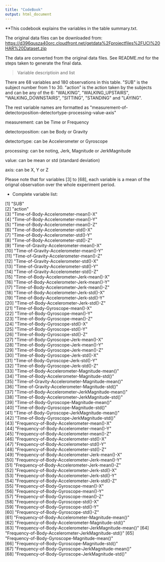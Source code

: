 ```yaml
---
title: "CodeBook"
output: html_document
---
```

**This codebook explains the variables in the table summary.txt.

The original data files can be downloaded from:
<https://d396qusza40orc.cloudfront.net/getdata%2Fprojectfiles%2FUCI%20HAR%20Dataset.zip>

The data are converted from the original data files. See README.md for the steps taken to generate the final data.

> Variable descriptioin and list

There are 68 variables and 180 observations in this table. "SUB" is the subject number from 1 to 30. "action" is the action taken by the subjects and can be any of the 6: "WALKING", "WALKING\_UPSTAIRS", "WALKING\_DOWNSTAIRS", "SITTING", "STANDING" and "LAYING". 

The rest variable names are formatted as "measurement-of-detectorposition-detectortype-processing-value-axis"

measurement: can be Time or Frequency

detectorposition: can be Body or Gravity

detectortype: can be Accelerometer or Gyroscope

processing: can be noting, Jerk, Magnitude or JerkMagnitude

value: can be mean or std (standard deviation)

axis: can be X, Y or Z

Please note that for variables [3] to [68], each variable is a mean of the orignal observation over the whole experiment period.

* Complete variable list:

[1] "SUB"                                                 
 [2] "action"                                              
 [3] "Time-of-Body-Accelerometer-mean()-X"                 
 [4] "Time-of-Body-Accelerometer-mean()-Y"                 
 [5] "Time-of-Body-Accelerometer-mean()-Z"                 
 [6] "Time-of-Body-Accelerometer-std()-X"                  
 [7] "Time-of-Body-Accelerometer-std()-Y"                  
 [8] "Time-of-Body-Accelerometer-std()-Z"                  
 [9] "Time-of-Gravity-Accelerometer-mean()-X"              
[10] "Time-of-Gravity-Accelerometer-mean()-Y"              
[11] "Time-of-Gravity-Accelerometer-mean()-Z"              
[12] "Time-of-Gravity-Accelerometer-std()-X"               
[13] "Time-of-Gravity-Accelerometer-std()-Y"               
[14] "Time-of-Gravity-Accelerometer-std()-Z"               
[15] "Time-of-Body-Accelerometer-Jerk-mean()-X"            
[16] "Time-of-Body-Accelerometer-Jerk-mean()-Y"            
[17] "Time-of-Body-Accelerometer-Jerk-mean()-Z"            
[18] "Time-of-Body-Accelerometer-Jerk-std()-X"             
[19] "Time-of-Body-Accelerometer-Jerk-std()-Y"             
[20] "Time-of-Body-Accelerometer-Jerk-std()-Z"             
[21] "Time-of-Body-Gyroscope-mean()-X"                     
[22] "Time-of-Body-Gyroscope-mean()-Y"                     
[23] "Time-of-Body-Gyroscope-mean()-Z"                     
[24] "Time-of-Body-Gyroscope-std()-X"                      
[25] "Time-of-Body-Gyroscope-std()-Y"                      
[26] "Time-of-Body-Gyroscope-std()-Z"                      
[27] "Time-of-Body-Gyroscope-Jerk-mean()-X"                
[28] "Time-of-Body-Gyroscope-Jerk-mean()-Y"                
[29] "Time-of-Body-Gyroscope-Jerk-mean()-Z"                
[30] "Time-of-Body-Gyroscope-Jerk-std()-X"                 
[31] "Time-of-Body-Gyroscope-Jerk-std()-Y"                 
[32] "Time-of-Body-Gyroscope-Jerk-std()-Z"                 
[33] "Time-of-Body-Accelerometer-Magnitude-mean()"         
[34] "Time-of-Body-Accelerometer-Magnitude-std()"          
[35] "Time-of-Gravity-Accelerometer-Magnitude-mean()"      
[36] "Time-of-Gravity-Accelerometer-Magnitude-std()"       
[37] "Time-of-Body-Accelerometer-JerkMagnitude-mean()"     
[38] "Time-of-Body-Accelerometer-JerkMagnitude-std()"      
[39] "Time-of-Body-Gyroscope-Magnitude-mean()"             
[40] "Time-of-Body-Gyroscope-Magnitude-std()"              
[41] "Time-of-Body-Gyroscope-JerkMagnitude-mean()"         
[42] "Time-of-Body-Gyroscope-JerkMagnitude-std()"          
[43] "Frequency-of-Body-Accelerometer-mean()-X"            
[44] "Frequency-of-Body-Accelerometer-mean()-Y"            
[45] "Frequency-of-Body-Accelerometer-mean()-Z"            
[46] "Frequency-of-Body-Accelerometer-std()-X"             
[47] "Frequency-of-Body-Accelerometer-std()-Y"             
[48] "Frequency-of-Body-Accelerometer-std()-Z"             
[49] "Frequency-of-Body-Accelerometer-Jerk-mean()-X"       
[50] "Frequency-of-Body-Accelerometer-Jerk-mean()-Y"       
[51] "Frequency-of-Body-Accelerometer-Jerk-mean()-Z"       
[52] "Frequency-of-Body-Accelerometer-Jerk-std()-X"        
[53] "Frequency-of-Body-Accelerometer-Jerk-std()-Y"        
[54] "Frequency-of-Body-Accelerometer-Jerk-std()-Z"        
[55] "Frequency-of-Body-Gyroscope-mean()-X"                
[56] "Frequency-of-Body-Gyroscope-mean()-Y"                
[57] "Frequency-of-Body-Gyroscope-mean()-Z"                
[58] "Frequency-of-Body-Gyroscope-std()-X"                 
[59] "Frequency-of-Body-Gyroscope-std()-Y"                 
[60] "Frequency-of-Body-Gyroscope-std()-Z"                 
[61] "Frequency-of-Body-Accelerometer-Magnitude-mean()"    
[62] "Frequency-of-Body-Accelerometer-Magnitude-std()"     
[63] "Frequency-of-Body-Accelerometer-JerkMagnitude-mean()"
[64] "Frequency-of-Body-Accelerometer-JerkMagnitude-std()" 
[65] "Frequency-of-Body-Gyroscope-Magnitude-mean()"        
[66] "Frequency-of-Body-Gyroscope-Magnitude-std()"         
[67] "Frequency-of-Body-Gyroscope-JerkMagnitude-mean()"    
[68] "Frequency-of-Body-Gyroscope-JerkMagnitude-std()"
